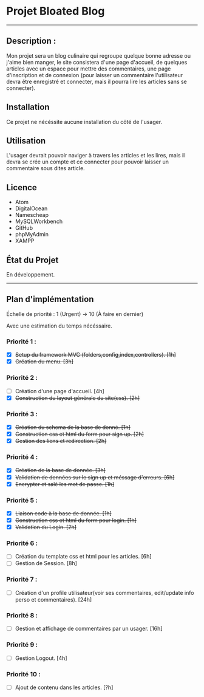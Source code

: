 # Projet Bloated Blog

---

## Description :
Mon projet sera un blog culinaire qui regroupe quelque bonne adresse ou j'aime bien manger, le site consistera d'une page d'accueil, de quelques articles avec un espace pour mettre des commentaires, une page d'inscription et de connexion (pour laisser un commentaire l'utilisateur devra être enregistré et connecter, mais il pourra lire les articles sans se connecter).

## Installation
Ce projet ne nécéssite aucune installation du côté de l'usager.

## Utilisation
L'usager devrait pouvoir naviger à travers les articles et les lires, mais il devra se crée un compte et ce connecter pour pouvoir laisser un commentaire sous dites article.

## Licence
- Atom
- DigitalOcean
- Namescheap
- MySQLWorkbench
- GitHub
- phpMyAdmin
- XAMPP

## État du Projet
En développement.

---

## Plan d'implémentation
 Échelle de priorité : 1 (Urgent) -> 10 (À faire en dernier)

 Avec une estimation du temps nécéssaire.

### Priorité 1 :
- [x] ~~Setup du framework MVC (folders,config,index,controllers). [1h]~~
- [x] ~~Création du menu. [3h]~~

### Priorité 2 :
- [ ] Création d'une page d'accueil. [4h]
- [x] ~~Construction du layout générale du site(css). [2h]~~

### Priorité 3 :
- [x] ~~Création du schema de la base de donné. [1h]~~
- [x] ~~Construction css et html du form pour sign up. [2h]~~
- [x] ~~Gestion des liens et redirection. [2h]~~

### Priorité 4 :
- [x] ~~Création de la base de donnée. [3h]~~
- [x] ~~Validation de données sur le sign up et méssage d'erreurs. [6h]~~
- [x] ~~Encrypter et salé les mot de passe. [1h]~~

### Priorité 5 :
- [x] ~~Liaison code à la base de donnée. [1h]~~
- [x] ~~Construction css et html du form pour login. [1h]~~
- [x] ~~Validation du Login. [2h]~~

### Priorité 6 :

- [ ] Création du template css et html pour les articles. [6h]
- [ ] Gestion de Session. [8h]

### Priorité 7 :

- [ ] Création d'un profile utilisateur(voir ses commentaires, edit/update info perso et commentaires). [24h]

### Priorité 8 :

- [ ] Gestion et affichage de commentaires par un usager. [16h]

### Priorité 9 :
- [ ] Gestion Logout. [4h]

### Priorité 10 :

- [ ] Ajout de contenu dans les articles. [?h]
